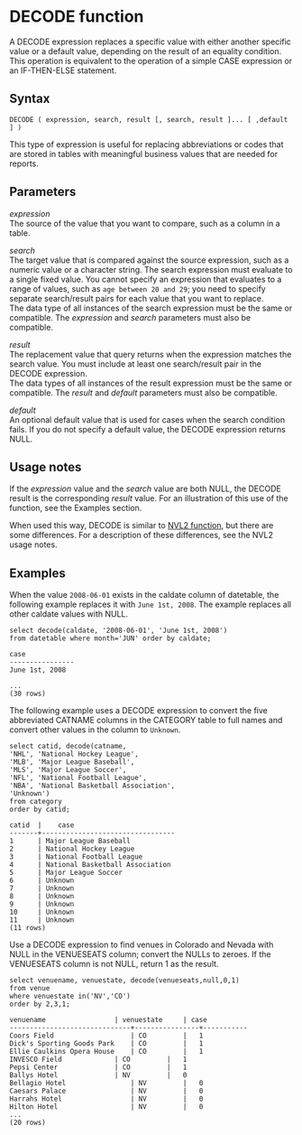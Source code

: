 # DECODE function<a name="r_DECODE_expression"></a>

A DECODE expression replaces a specific value with either another specific value or a default value, depending on the result of an equality condition\. This operation is equivalent to the operation of a simple CASE expression or an IF\-THEN\-ELSE statement\.

## Syntax<a name="r_DECODE_expression-synopsis"></a>

```
DECODE ( expression, search, result [, search, result ]... [ ,default ] )
```

This type of expression is useful for replacing abbreviations or codes that are stored in tables with meaningful business values that are needed for reports\.

## Parameters<a name="r_DECODE_expression-parameters"></a>

 *expression*   
The source of the value that you want to compare, such as a column in a table\.

 *search*   
The target value that is compared against the source expression, such as a numeric value or a character string\. The search expression must evaluate to a single fixed value\. You cannot specify an expression that evaluates to a range of values, such as `age between 20 and 29`; you need to specify separate search/result pairs for each value that you want to replace\.  
The data type of all instances of the search expression must be the same or compatible\. The *expression* and *search* parameters must also be compatible\.

 *result*   
The replacement value that query returns when the expression matches the search value\. You must include at least one search/result pair in the DECODE expression\.  
The data types of all instances of the result expression must be the same or compatible\. The *result* and *default* parameters must also be compatible\.

 *default*   
An optional default value that is used for cases when the search condition fails\. If you do not specify a default value, the DECODE expression returns NULL\.

## Usage notes<a name="decode-expression-usage-notes"></a>

If the *expression* value and the *search* value are both NULL, the DECODE result is the corresponding *result* value\. For an illustration of this use of the function, see the Examples section\.

When used this way, DECODE is similar to [NVL2 function](r_NVL2.md), but there are some differences\. For a description of these differences, see the NVL2 usage notes\.

## Examples<a name="r_DECODE_expression-examples"></a>

When the value `2008-06-01` exists in the caldate column of datetable, the following example replaces it with `June 1st, 2008`\. The example replaces all other caldate values with NULL\. 

```
select decode(caldate, '2008-06-01', 'June 1st, 2008')
from datetable where month='JUN' order by caldate;

case
----------------
June 1st, 2008

...
(30 rows)
```

The following example uses a DECODE expression to convert the five abbreviated CATNAME columns in the CATEGORY table to full names and convert other values in the column to `Unknown`\. 

```
select catid, decode(catname,
'NHL', 'National Hockey League',
'MLB', 'Major League Baseball',
'MLS', 'Major League Soccer',
'NFL', 'National Football League',
'NBA', 'National Basketball Association',
'Unknown')
from category
order by catid;

catid  |	case
-------+---------------------------------
1      | Major League Baseball
2      | National Hockey League
3      | National Football League
4      | National Basketball Association
5      | Major League Soccer
6      | Unknown
7      | Unknown
8      | Unknown
9      | Unknown
10     | Unknown
11     | Unknown
(11 rows)
```

Use a DECODE expression to find venues in Colorado and Nevada with NULL in the VENUESEATS column; convert the NULLs to zeroes\. If the VENUESEATS column is not NULL, return 1 as the result\. 

```
select venuename, venuestate, decode(venueseats,null,0,1)
from venue
where venuestate in('NV','CO')
order by 2,3,1;

venuename	              | venuestate     | case
------------------------------+----------------+-----------
Coors Field                   |	CO	       |   1
Dick's Sporting Goods Park    |	CO	       |   1
Ellie Caulkins Opera House    |	CO	       |   1
INVESCO Field		      |	CO	       |   1
Pepsi Center		      |	CO	       |   1
Ballys Hotel		      |	NV	       |   0
Bellagio Hotel                |	NV	       |   0
Caesars Palace                |	NV	       |   0
Harrahs Hotel                 |	NV	       |   0
Hilton Hotel                  |	NV	       |   0
...						
(20 rows)
```